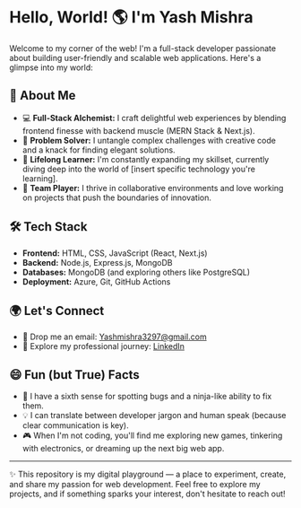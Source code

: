 # Hello, World! 🌎 I'm Yash Mishra

Welcome to my corner of the web! I'm a full-stack developer passionate about building user-friendly and scalable web applications. Here's a glimpse into my world:

## 🚀 About Me
- 💻 **Full-Stack Alchemist:** I craft delightful web experiences by blending frontend finesse with backend muscle (MERN Stack & Next.js).
- 🧰 **Problem Solver:** I untangle complex challenges with creative code and a knack for finding elegant solutions. 
- 🧠 **Lifelong Learner:** I'm constantly expanding my skillset, currently diving deep into the world of [insert specific technology you're learning].
- 🤝 **Team Player:** I thrive in collaborative environments and love working on projects that push the boundaries of innovation.

## 🛠 Tech Stack
- **Frontend:** HTML, CSS, JavaScript (React, Next.js)
- **Backend:** Node.js, Express.js, MongoDB
- **Databases:** MongoDB (and exploring others like PostgreSQL)
- **Deployment:** Azure, Git, GitHub Actions

## 🌍 Let's Connect
- 📧 Drop me an email: [Yashmishra3297@gmail.com](mailto:Yashmishra3297@gmail.com)
- 💼 Explore my professional journey: [LinkedIn](https://www.linkedin.com/in/yash-mishra-9606b8296)

## 😄 Fun (but True) Facts
- 🐞 I have a sixth sense for spotting bugs and a ninja-like ability to fix them.
- 💡 I can translate between developer jargon and human speak (because clear communication is key).
- 🎮 When I'm not coding, you'll find me exploring new games, tinkering with electronics, or dreaming up the next big web app.

---
✨ This repository is my digital playground — a place to experiment, create, and share my passion for web development. Feel free to explore my projects, and if something sparks your interest, don't hesitate to reach out!
